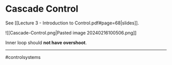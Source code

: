 # Cascade Control
See [[Lecture 3 - Introduction to Control.pdf#page=68|slides]].

![[Cascade-Control.png|Pasted image 20240216100506.png]]

Inner loop should **not have overshoot**.

---
#controlsystems 